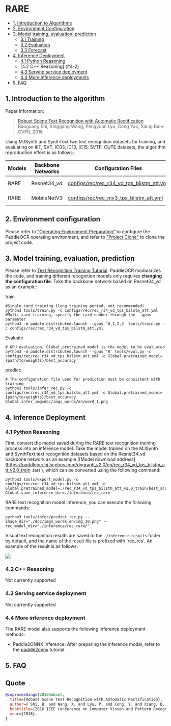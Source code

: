 # RARE

- [1. Introduction to Algorithms](#1)
- [2. Environment Configuration](#2)
- [3. Model training, evaluation, prediction](#3)
    - [3.1 Training](#3-1)
    - [3.2 Evaluation](#3-2)
    - [3.3 Forecast](#3-3)
- [4. Inference Deployment](#4)
    - [4.1 Python Reasoning](#4-1)
    - [4.2 C++ Reasoning] (#4-2)
    - [4.3 Serving service deployment](#4-3)
    - [4.4 More inference deployments](#4-4)
- [5. FAQ](#5)

<a name="1"></a>
## 1. Introduction to the algorithm

Paper information:
> [Robust Scene Text Recognition with Automatic Rectification](https://arxiv.org/abs/1603.03915v2)
> Baoguang Shi, Xinggang Wang, Pengyuan Lyu, Cong Yao, Xiang Bai∗
> CVPR, 2016

Using MJSynth and SynthText two text recognition datasets for training, and evaluating on IIIT, SVT, IC03, IC13, IC15, SVTP, CUTE datasets, the algorithm reproduction effect is as follows:

|Models|Backbone Networks|Configuration Files|Avg Accuracy|Download Links|
| --- | --- | --- | --- | --- |
|RARE|Resnet34_vd|[configs/rec/rec_r34_vd_tps_bilstm_att.yml](../../configs/rec/rec_r34_vd_tps_bilstm_att.yml)|83.6%|[training model](https://paddleocr.bj.bcebos.com/ dygraph_v2.0/en/rec_r34_vd_tps_bilstm_att_v2.0_train.tar)|
|RARE|MobileNetV3|[configs/rec/rec_mv3_tps_bilstm_att.yml](../../configs/rec/rec_mv3_tps_bilstm_att.yml)|82.5%|[trained model](https://paddleocr.bj.bcebos.com/ dygraph_v2.0/en/rec_mv3_tps_bilstm_att_v2.0_train.tar)|


<a name="2"></a>
## 2. Environment configuration
Please refer to ["Operating Environment Preparation"](./environment.md) to configure the PaddleOCR operating environment, and refer to ["Project Clone"](./clone.md) to clone the project code.

<a name="3"></a>
## 3. Model training, evaluation, prediction

Please refer to [Text Recognition Training Tutorial](./recognition.md). PaddleOCR modularizes the code, and training different recognition models only requires **changing the configuration file**. Take the backbone network based on Resnet34_vd as an example:

train

````
#Single card training (long training period, not recommended)
python3 tools/train.py -c configs/rec/rec_r34_vd_tps_bilstm_att.yml
#Multi-card training, specify the card number through the --gpus parameter
python3 -m paddle.distributed.launch --gpus '0,1,2,3' tools/train.py -c configs/rec/rec_r34_vd_tps_bilstm_att.yml
````

Evaluate

````
# GPU evaluation, Global.pretrained_model is the model to be evaluated
python3 -m paddle.distributed.launch --gpus '0' tools/eval.py -c configs/rec/rec_r34_vd_tps_bilstm_att.yml -o Global.pretrained_model={path/to/weights}/best_accuracy
````

predict:

````
# The configuration file used for prediction must be consistent with training
python3 tools/infer_rec.py -c configs/rec/rec_r34_vd_tps_bilstm_att.yml -o Global.pretrained_model={path/to/weights}/best_accuracy Global.infer_img=doc/imgs_words/en/word_1.png
````

<a name="4"></a>
## 4. Inference Deployment

<a name="4-1"></a>
### 4.1 Python Reasoning
First, convert the model saved during the RARE text recognition training process into an inference model. Take the model trained on the MJSynth and SynthText text recognition datasets based on the Resnet34_vd backbone network as an example ([Model download address](https://paddleocr.bj.bcebos.com/dygraph_v2.0/en/rec_r34_vd_tps_bilstm_att_v2.0_train .tar) ), which can be converted using the following command:

```shell
python3 tools/export_model.py -c configs/rec/rec_r34_vd_tps_bilstm_att.yml -o Global.pretrained_model=./rec_r34_vd_tps_bilstm_att_v2.0_train/best_accuracy Global.save_inference_dir=./inference/rec_rare
````

RARE text recognition model inference, you can execute the following commands:

```shell
python3 tools/infer/predict_rec.py --image_dir="./doc/imgs_words_en/img_10.png" --rec_model_dir="./inference/rec_rare/"
````

Visual text recognition results are saved to the `./inference_results` folder by default, and the name of the result file is prefixed with 'rec_res'. An example of the result is as follows:

![](../imgs_results/rec_res_img_10_rare.png)


<a name="4-2"></a>
### 4.2 C++ Reasoning

Not currently supported

<a name="4-3"></a>
### 4.3 Serving service deployment

Not currently supported

<a name="4-4"></a>
### 4.4 More inference deployment

The RARE model also supports the following inference deployment methods:

- Paddle2ONNX Inference: After preparing the inference model, refer to the [paddle2onnx](../../deploy/paddle2onnx/) tutorial.

<a name="5"></a>
## 5. FAQ


## Quote

````bibtex
@inproceedings{2016Robust,
  title={Robust Scene Text Recognition with Automatic Rectification},
  author={ Shi, B. and Wang, X. and Lyu, P. and Cong, Y. and Xiang, B. },
  booktitle={2016 IEEE Conference on Computer Vision and Pattern Recognition (CVPR)},
  year={2016},
}
````
